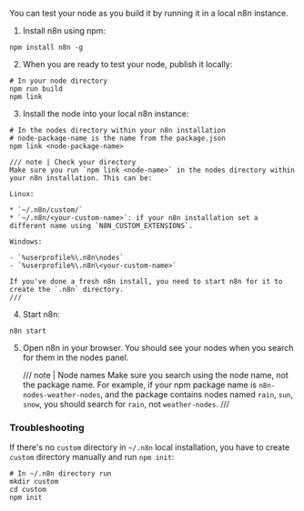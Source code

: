 You can test your node as you build it by running it in a local n8n instance.

1. Install n8n using npm:
  ```shell
  npm install n8n -g
  ```
2. When you are ready to test your node, publish it locally:
  ```shell
  # In your node directory
  npm run build
  npm link
  ```
3. Install the node into your local n8n instance:
  ```shell
  # In the nodes directory within your n8n installation
  # node-package-name is the name from the package.json
  npm link <node-package-name>
  ```

    /// note | Check your directory
    Make sure you run `npm link <node-name>` in the nodes directory within your n8n installation. This can be: 
    
    Linux:

    * `~/.n8n/custom/`
    * `~/.n8n/<your-custom-name>`: if your n8n installation set a different name using `N8N_CUSTOM_EXTENSIONS`.

    Windows:

    - `%userprofile%\.n8n\nodes`
    - `%userprofile%\.n8n\<your-custom-name>`

    If you've done a fresh n8n install, you need to start n8n for it to create the `.n8n` directory.
    ///

4. Start n8n:
  ```
  n8n start
  ```
5. Open n8n in your browser. You should see your nodes when you search for them in the nodes panel.

    /// note | Node names
    Make sure you search using the node name, not the package name. For example, if your npm package name is `n8n-nodes-weather-nodes`, and the package contains nodes named `rain`, `sun`, `snow`, you should search for `rain`, not `weather-nodes`. 
    ///

### Troubleshooting

If there's no `custom` directory in `~/.n8n` local installation, you have to create `custom` directory manually and run `npm init`:

```shell
# In ~/.n8n directory run
mkdir custom 
cd custom 
npm init
```
